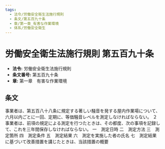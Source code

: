 ```yaml
---
tags:
  - 法令/労働安全衛生法施行規則
  - 条文/第五百九十条
  - 章/第一章_有害な作業環境
  - 体系/労働安全衛生
---
```

# 労働安全衛生法施行規則 第五百九十条

- **法令:** 労働安全衛生法施行規則
- **条文番号:** 第五百九十条
- **章:** 第一章　有害な作業環境

## 条文
事業者は、第五百八十八条に規定する著しい騒音を発する屋内作業場について、六月以内ごとに一回、定期に、等価騒音レベルを測定しなければならない。
２　事業者は、前項の規定による測定を行つたときは、その都度、次の事項を記録して、これを三年間保存しなければならない。
一　測定日時
二　測定方法
三　測定箇所
四　測定条件
五　測定結果
六　測定を実施した者の氏名
七　測定結果に基づいて改善措置を講じたときは、当該措置の概要

